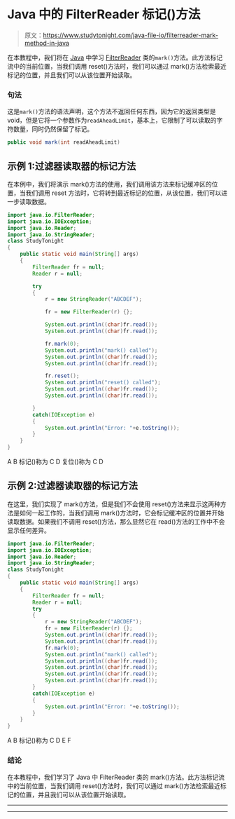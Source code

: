 # Java 中的 FilterReader 标记()方法

> 原文：<https://www.studytonight.com/java-file-io/filterreader-mark-method-in-java>

在本教程中，我们将在 [Java](https://www.studytonight.com/java/) 中学习 [FilterReader](https://www.studytonight.com/java-file-io/java-filterreader) 类的`mark()`方法。此方法标记流中的当前位置，当我们调用 reset()方法时，我们可以通过 mark()方法检索最近标记的位置，并且我们可以从该位置开始读取。

### 句法

这是`mark()`方法的语法声明，这个方法不返回任何东西，因为它的返回类型是 void，但是它将一个参数作为`readAheadLimit`，基本上，它限制了可以读取的字符数量，同时仍然保留了标记。

```java
public void mark(int readAheadLimit)
```

## 示例 1:过滤器读取器的标记方法

在本例中，我们将演示 mark()方法的使用，我们调用该方法来标记缓冲区的位置，当我们调用 reset 方法时，它将转到最近标记的位置，从该位置，我们可以进一步读取数据。

```java
import java.io.FilterReader;
import java.io.IOException;
import java.io.Reader;
import java.io.StringReader;
class StudyTonight
{
	public static void main(String[] args)  
	{ 
		FilterReader fr = null;
		Reader r = null;      

		try 
		{
			r = new StringReader("ABCDEF");

			fr = new FilterReader(r) {};

			System.out.println((char)fr.read());
			System.out.println((char)fr.read());

			fr.mark(0);
			System.out.println("mark() called");
			System.out.println((char)fr.read());
			System.out.println((char)fr.read());

			fr.reset();
			System.out.println("reset() called");
			System.out.println((char)fr.read());
			System.out.println((char)fr.read());

		} 
		catch(IOException e)
		{
			System.out.println("Error: "+e.toString());
		}  
	}
}
```

A
B
标记()称为
C
D
复位()称为
C
D

## 示例 2:过滤器读取器的标记方法

在这里，我们实现了 mark()方法，但是我们不会使用 reset()方法来显示这两种方法是如何一起工作的，当我们调用 mark()方法时，它会标记缓冲区的位置并开始读取数据。如果我们不调用 reset()方法，那么显然它在 read()方法的工作中不会显示任何差异。

```java
import java.io.FilterReader;
import java.io.IOException;
import java.io.Reader;
import java.io.StringReader;
class StudyTonight
{
	public static void main(String[] args)  
	{ 
		FilterReader fr = null;
		Reader r = null;      
		try 
		{
			r = new StringReader("ABCDEF");
			fr = new FilterReader(r) {};
			System.out.println((char)fr.read());
			System.out.println((char)fr.read());
			fr.mark(0);
			System.out.println("mark() called");
			System.out.println((char)fr.read());
			System.out.println((char)fr.read());
			System.out.println((char)fr.read());
			System.out.println((char)fr.read());
		} 
		catch(IOException e)
		{
			System.out.println("Error: "+e.toString());
		}  
	}
}
```

A
B
标记()称为
C
D
E
F

### 结论

在本教程中，我们学习了 Java 中 FilterReader 类的 mark()方法。此方法标记流中的当前位置，当我们调用 reset()方法时，我们可以通过 mark()方法检索最近标记的位置，并且我们可以从该位置开始读取。

* * *

* * *